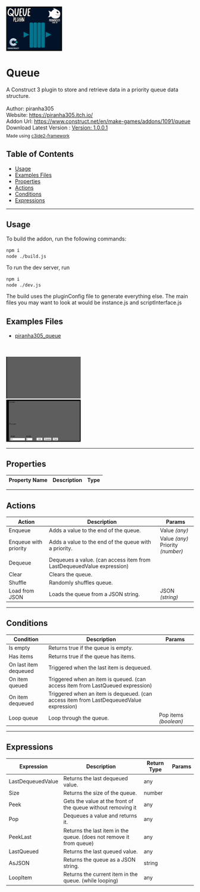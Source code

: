 <img src="./examples/cover.png" width="150" /><br>
# Queue <br>
A Construct 3 plugin to store and retrieve data in a priority queue data structure. <br>
<br>
Author: piranha305 <br>
Website: https://piranha305.itch.io/ <br>
Addon Url: https://www.construct.net/en/make-games/addons/1091/queue <br>
Download Latest Version : [Version: 1.0.0.1](https://github.com/armandoalonso/queue/releases/latest) <br>
<sub>Made using [c3ide2-framework](https://github.com/ConstructFund/c3ide2-framework) </sub><br>

## Table of Contents
- [Usage](#usage)
- [Examples Files](#examples-files)
- [Properties](#properties)
- [Actions](#actions)
- [Conditions](#conditions)
- [Expressions](#expressions)
---
## Usage
To build the addon, run the following commands:

```
npm i
node ./build.js
```

To run the dev server, run

```
npm i
node ./dev.js
```

The build uses the pluginConfig file to generate everything else.
The main files you may want to look at would be instance.js and scriptInterface.js

## Examples Files
- [piranha305_queue](./examples/piranha305_queue.c3p)
</br>
</br>
<img src="./examples/piranha305_queue.gif" width="200" />
</br>
<img src="./examples/piranha305_queue2.gif" width="200" />
</br>

---
## Properties
| Property Name | Description | Type |
| --- | --- | --- |


---
## Actions
| Action | Description | Params
| --- | --- | --- |
| Enqueue | Adds a value to the end of the queue. | Value             *(any)* <br> |
| Enqueue with priority | Adds a value to the end of the queue with a priority. | Value             *(any)* <br>Priority             *(number)* <br> |
| Dequeue | Dequeues a value. (can access item from LastDequeuedValue expression) |  |
| Clear | Clears the queue. |  |
| Shuffle | Randomly shuffles queue. |  |
| Load from JSON | Loads the queue from a JSON string. | JSON             *(string)* <br> |


---
## Conditions
| Condition | Description | Params
| --- | --- | --- |
| Is empty | Returns true if the queue is empty. |  |
| Has items | Returns true if the queue has items. |  |
| On last item dequeued | Triggered when the last item is dequeued. |  |
| On item queued | Triggered when an item is queued. (can access item from LastQueued expression) |  |
| On item dequeued | Triggered when an item is dequeued. (can access item from LastDequeuedValue expression) |  |
| Loop queue | Loop through the queue. | Pop items *(boolean)* <br> |


---
## Expressions
| Expression | Description | Return Type | Params
| --- | --- | --- | --- |
| LastDequeuedValue | Returns the last dequeued value. | any |  | 
| Size | Returns the size of the queue. | number |  | 
| Peek | Gets the value at the front of the queue without removing it | any |  | 
| Pop | Dequeues a value and returns it. | any |  | 
| PeekLast | Returns the last item in the queue. (does not remove it from queue) | any |  | 
| LastQueued | Returns the last queued value. | any |  | 
| AsJSON | Returns the queue as a JSON string. | string |  | 
| LoopItem | Returns the current item in the queue. (while looping) | any |  | 

